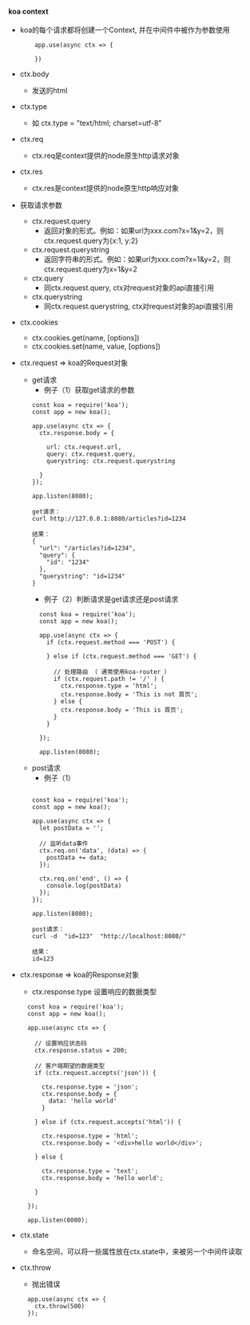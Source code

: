#### koa context
* koa的每个请求都将创建一个Context, 并在中间件中被作为参数使用
    ```
        app.use(async ctx => {

        })
    ```
* ctx.body
    * 发送的html
* ctx.type
    * 如 ctx.type = "text/html; charset=utf-8"
* ctx.req
    * ctx.req是context提供的node原生http请求对象
* ctx.res
    * ctx.res是context提供的node原生http响应对象
* 获取请求参数
    * ctx.request.query
        * 返回对象的形式。例如：如果url为xxx.com?x=1&y=2，则ctx.request.query为{x:1, y:2}
    * ctx.request.querystring
        * 返回字符串的形式。例如：如果url为xxx.com?x=1&y=2，则ctx.request.query为x=1&y=2
    * ctx.query
        * 同ctx.request.query, ctx对request对象的api直接引用
    * ctx.querystring
        * 同ctx.request.querystring, ctx对request对象的api直接引用
* ctx.cookies
    * ctx.cookies.get(name, [options]) 
    * ctx.cookies.set(name, value, [options]) 


* ctx.request  =>  koa的Request对象
  * get请求
    * 例子（1）获取get请求的参数
    ```
    const koa = require('koa');
    const app = new koa();

    app.use(async ctx => {
      ctx.response.body = {

        url: ctx.request.url,
        query: ctx.request.query,
        querystring: ctx.request.querystring

      }  
    });

    app.listen(8080); 

    get请求：
    curl http://127.0.0.1:8080/articles?id=1234

    结果：
    {
      "url": "/articles?id=1234",
      "query": {
        "id": "1234"
      },
      "querystring": "id=1234"
    }
    ```
    * 例子（2）判断请求是get请求还是post请求
    ```
      const koa = require('koa');
      const app = new koa();

      app.use(async ctx => {
        if (ctx.request.method === 'POST') {

        } else if (ctx.request.method === 'GET') {

          // 处理路由 （ 通常使用koa-router ）
          if (ctx.request.path != '/' ) {
            ctx.response.type = 'html';
            ctx.response.body = 'This is not 首页';
          } else {
            ctx.response.body = 'This is 首页';
          }
        }
        
      });

      app.listen(8080); 
    ```
  * post请求
    * 例子（1）
    ```

    const koa = require('koa');
    const app = new koa();

    app.use(async ctx => {
      let postData = '';

      // 监听data事件
      ctx.req.on('data', (data) => {
        postData += data;
      });

      ctx.req.on('end', () => {
        console.log(postData)
      });
    });

    app.listen(8080); 

    post请求：
    curl -d  "id=123"  "http://localhost:8080/"

    结果：
    id=123

    ```
* ctx.response => koa的Response对象
  * ctx.response.type 设置响应的数据类型
  ```
    const koa = require('koa');
    const app = new koa();

    app.use(async ctx => {

      // 设置响应状态码
      ctx.response.status = 200;

      // 客户端期望的数据类型
      if (ctx.request.accepts('json')) {

        ctx.response.type = 'json';
        ctx.response.body = {
          data: 'hello world'
        }

      } else if (ctx.request.accepts('html')) {

        ctx.response.type = 'html';
        ctx.response.body = '<div>hello world</div>';

      } else {

        ctx.response.type = 'text';
        ctx.response.body = 'hello world';

      }
      
    });

    app.listen(8080); 

  ```

* ctx.state
  * 命名空间，可以将一些属性放在ctx.state中，来被另一个中间件读取

* ctx.throw
  * 抛出错误
  ```
    app.use(async ctx => {
      ctx.throw(500)
    });

  ```
